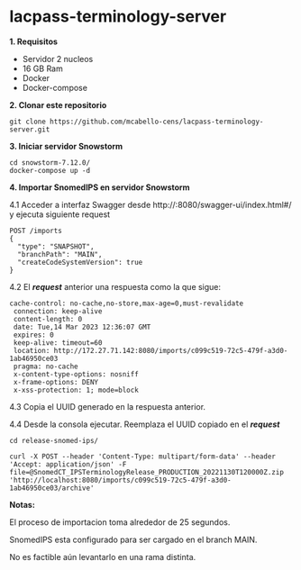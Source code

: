 # lacpass-terminology-server

**1. Requisitos**

- Servidor 2 nucleos 
- 16 GB Ram
- Docker
- Docker-compose



**2. Clonar este repositorio**

```
git clone https://github.com/mcabello-cens/lacpass-terminology-server.git
```

**3. Iniciar servidor Snowstorm**

```
cd snowstorm-7.12.0/
docker-compose up -d
```

**4. Importar SnomedIPS en servidor Snowstorm**

4.1 Acceder a interfaz Swagger desde http://<ip>:8080/swagger-ui/index.html#/ y ejecuta siguiente request

```
POST /imports
{
  "type": "SNAPSHOT",
  "branchPath": "MAIN",
  "createCodeSystemVersion": true
}
```

4.2 El ***request*** anterior una respuesta como la que sigue:

```
cache-control: no-cache,no-store,max-age=0,must-revalidate 
 connection: keep-alive 
 content-length: 0 
 date: Tue,14 Mar 2023 12:36:07 GMT 
 expires: 0 
 keep-alive: timeout=60 
 location: http://172.27.71.142:8080/imports/c099c519-72c5-479f-a3d0-1ab46950ce03
 pragma: no-cache 
 x-content-type-options: nosniff 
 x-frame-options: DENY 
 x-xss-protection: 1; mode=block 
```

4.3 Copia el UUID generado en la respuesta anterior.

4.4 Desde la consola ejecutar. Reemplaza el UUID copiado en el ***request***
```
cd release-snomed-ips/

curl -X POST --header 'Content-Type: multipart/form-data' --header 'Accept: application/json' -F file=@SnomedCT_IPSTerminologyRelease_PRODUCTION_20221130T120000Z.zip 'http://localhost:8080/imports/c099c519-72c5-479f-a3d0-1ab46950ce03/archive'
```

**Notas:**

El proceso de importacion toma alrededor de 25 segundos.

SnomedIPS esta configurado para ser cargado en el branch MAIN. 

No es factible aún levantarlo en una rama distinta.


